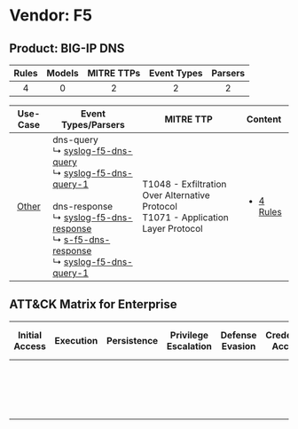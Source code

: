 Vendor: F5
==========
Product: BIG-IP DNS
-------------------
| Rules | Models | MITRE TTPs | Event Types | Parsers |
|:-----:|:------:|:----------:|:-----------:|:-------:|
|   4   |   0    |     2      |      2      |    2    |

|                Use-Case                | Event Types/Parsers                                                                                                                                                                                                                                                                                                                                                                                                             | MITRE TTP                                                                                | Content                                                              |
|:--------------------------------------:| ------------------------------------------------------------------------------------------------------------------------------------------------------------------------------------------------------------------------------------------------------------------------------------------------------------------------------------------------------------------------------------------------------------------------------- | ---------------------------------------------------------------------------------------- | -------------------------------------------------------------------- |
| [Other](../../../UseCases/uc_other.md) |  dns-query<br> ↳ [syslog-f5-dns-query](Parsers/parserContent_syslog-f5-dns-query.md)<br> ↳ [syslog-f5-dns-query-1](Parsers/parserContent_syslog-f5-dns-query-1.md)<br><br> dns-response<br> ↳ [syslog-f5-dns-response](Parsers/parserContent_syslog-f5-dns-response.md)<br> ↳ [s-f5-dns-response](Parsers/parserContent_s-f5-dns-response.md)<br> ↳ [syslog-f5-dns-query-1](Parsers/parserContent_syslog-f5-dns-query-1.md)<br> | T1048 - Exfiltration Over Alternative Protocol<br>T1071 - Application Layer Protocol<br> | [<ul><li>4 Rules</li></ul>](Rules_Models/r_m_f5_big-ip_dns_Other.md) |

ATT&CK Matrix for Enterprise
----------------------------
| Initial Access | Execution | Persistence | Privilege Escalation | Defense Evasion | Credential Access | Discovery | Lateral Movement | Collection | Command and Control                                                             | Exfiltration                                                                                | Impact |
| -------------- | --------- | ----------- | -------------------- | --------------- | ----------------- | --------- | ---------------- | ---------- | ------------------------------------------------------------------------------- | ------------------------------------------------------------------------------------------- | ------ |
|                |           |             |                      |                 |                   |           |                  |            | [Application Layer Protocol](https://attack.mitre.org/techniques/T1071)<br><br> | [Exfiltration Over Alternative Protocol](https://attack.mitre.org/techniques/T1048)<br><br> |        |